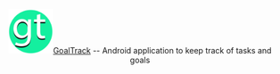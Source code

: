 <p align = "center"><img src="./img/logo%20round.png" width = "80" height = "80 /></p>s

# [GoalTrack](https://github.com/rutvikshah28/GoalTrack) -- Android application to keep track of tasks and goals




